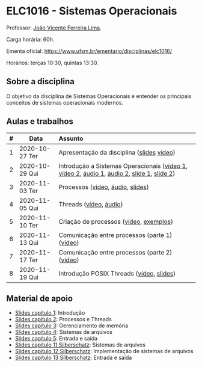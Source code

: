 # ELC1016 - Sistemas Operacionais

Professor: [João Vicente Ferreira Lima](http://www.inf.ufsm.br/~jvlima).

Carga horária: 60h.

Ementa oficial: https://www.ufsm.br/ementario/disciplinas/elc1016/

Horários: terças 10:30, quintas 13:30.

## Sobre a disciplina

O objetivo da disciplina de Sistemas Operacionais é entender os principais conceitos de sistemas operacionais modernos.

## Aulas e trabalhos

|  # | Data             | Assunto          |
|---:|------------------|:-----------------|
|  1 | 2020-10-27 Ter   | Apresentação da disciplina ([slides](https://docs.google.com/presentation/d/1B6gwQ2h22Dl3I2bYY4zFY8JV4z8batjURPjUjsYTaHU/edit?usp=sharing) [vídeo](https://youtu.be/c1Ab_YXKn00))   |
|  2 | 2020-10-29 Qui   | Introdução a Sistemas Operacionais ([vídeo 1](https://youtu.be/7KsHiozYhv4), [vídeo 2](https://youtu.be/DmxuID5tytE), [áudio 1](https://drive.google.com/file/d/1TKn-5udiXFnrsbpZvdwcxtR2AEj1Rly7/view?usp=sharing), [áudio 2](https://drive.google.com/file/d/1iuoUs5tFJGGppZKFrqYhiAFvOd9qIzmd/view?usp=sharing), [slide 1](https://drive.google.com/file/d/1BQPPeJmC0gmnA5f-5WTr5sE5s3Sq8nUt/view?usp=sharing), [slide 2](./aulas/02_introducao/1_introduction.pdf)) |
|  3 | 2020-11-03 Ter   |  Processos ([vídeo](https://youtu.be/3BqGeD5ikzM), [áudio](https://drive.google.com/file/d/17OYRc-YYKoUzHL9dyVCaYfCBcOwyefJw/view?usp=sharing), [slides](https://drive.google.com/file/d/1KoKli1WBU3kgKEERlRAZzZ_XNDRqa5BH/view?usp=sharing)) |
|  4 | 2020-11-05 Qui   | Threads ([vídeo](https://youtu.be/eePJ9G7YKN0), [áudio](https://drive.google.com/file/d/1FMir345C6eAhp3UziT86DAevhjbr0CtY/view?usp=sharing)) |
|  5 | 2020-11-10 Ter   | Criação de processos ([vídeo](https://youtu.be/NZRuGDsEruA), [exemplos](./aulas/05_fork))         |
|  6 | 2020-11-13 Qui   |  Comunicação entre processos (parte 1) ([vídeo](https://youtu.be/VAjdkpWYcA4)) |
|   7 | 2020-11-17 Ter  | Comunicação entre processos (parte 2) ([vídeo](https://youtu.be/OQQd6BOuc1k))  |
| 8 | 2020-11-19  Qui  | Introdução POSIX Threads ([vídeo](https://youtu.be/GAckKe92lUA), [slides](./aulas/08_pthreads/08_pthreads.pdf)) |


## Material de apoio

- [Slides capítulo 1](https://drive.google.com/file/d/1BQPPeJmC0gmnA5f-5WTr5sE5s3Sq8nUt/view?usp=sharing): Introdução
- [Slides capítulo 2](https://drive.google.com/file/d/1KoKli1WBU3kgKEERlRAZzZ_XNDRqa5BH/view?usp=sharing): Processos e Threads
- [Slides capítulo 3](https://drive.google.com/file/d/1iSH2DhJNBZ_tV6JtFrHQS4n3s3vFKHyL/view?usp=sharing): Gerenciamento de memória
- [Slides capítulo 4](https://drive.google.com/file/d/1XmX95IFH7D4HWaguTZauQpNFryhk-lqA/view?usp=sharing): Sistemas de arquivos
- [Slides capítulo 5](https://drive.google.com/file/d/1RPJk9OhxFDr_X3qtJ9AjnYETPCwzgXCP/view?usp=sharing): Entrada e saída
- [Slides capítulo 11 Silberschatz](https://drive.google.com/file/d/1udKscXJOB5hMDhqYBYy1foB5Yioyru-b/view?usp=sharing): Sistemas de arquivos
- [Slides capítulo 12 Silberschatz](https://drive.google.com/file/d/1vL4Imp_ft9uRjMJJoHqGIck_3FbniFjo/view?usp=sharing): Implementação de sistemas de arquivos
- [Slides capítulo 13 Silberschatz](https://drive.google.com/file/d/1qzw-pBHNdu0yEqV4txA9hibB5XwfU7Ar/view?usp=sharing): Entrada e saída